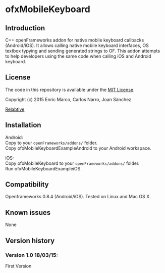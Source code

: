 ofxMobileKeyboard
=====================================

Introduction
------------
C++ openFrameworks addon for native mobile keyboard callbacks (Android/iOS). It allows calling native mobile keyboard interfaces, OS textbox typying and sending generated strings to OF. This addon attempts to help developers using the same code when calling iOS and Android keyboard.

License
-------
The code in this repository is available under the [MIT License](https://secure.wikimedia.org/wikipedia/en/wiki/Mit_license).   

Copyright (c) 2015 Enric Marco, Carlos Narro, Joan Sànchez  

[Relabtive](http://www.relabtive.com) 

Installation
------------

Android:  
Copy to your `openFrameworks/addons/` folder.  
Copy ofxMobileKeyboardExampleAndroid to your Android workspace.  

iOS:  
Copy ofxMobileKeyboard to your `openFrameworks/addons/` folder.  
Run ofxMobileKeyboardExampleiOS.

Compatibility
------------
Openframeworks 0.8.4 (Android/iOS).
Tested on Linux and Mac OS X.

Known issues
------------
None

Version history
------------

### Version 1.0 18/03/15:
First Version


